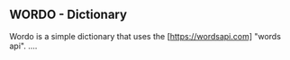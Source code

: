 ## WORDO - Dictionary
Wordo is a simple dictionary that uses the [https://wordsapi.com] "words api".
....
